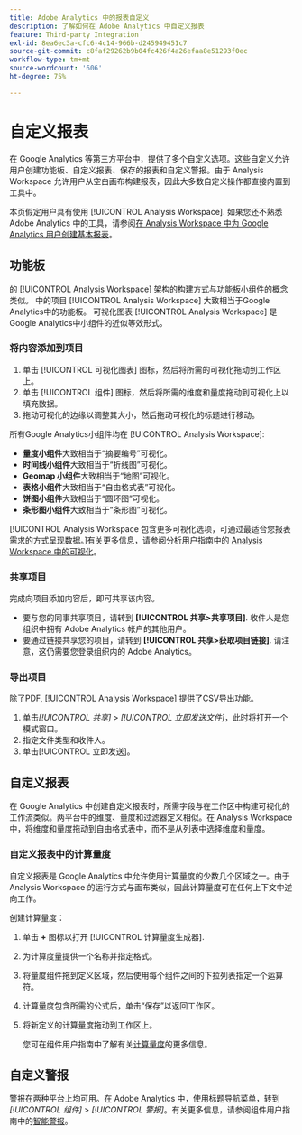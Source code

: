 ```yaml
---
title: Adobe Analytics 中的报表自定义
description: 了解如何在 Adobe Analytics 中自定义报表
feature: Third-party Integration
exl-id: 8ea6ec3a-cfc6-4c14-966b-d245949451c7
source-git-commit: c8faf29262b9b04fc426f4a26efaa8e51293f0ec
workflow-type: tm+mt
source-wordcount: '606'
ht-degree: 75%

---
```


# 自定义报表

在 Google Analytics 等第三方平台中，提供了多个自定义选项。这些自定义允许用户创建功能板、自定义报表、保存的报表和自定义警报。由于 Analysis Workspace 允许用户从空白画布构建报表，因此大多数自定义操作都直接内置到工具中。

本页假定用户具有使用 [!UICONTROL Analysis Workspace]. 如果您还不熟悉 Adobe Analytics 中的工具，请参阅[在 Analysis Workspace 中为 Google Analytics 用户创建基本报表](reports/create-report.md)。

## 功能板

的 [!UICONTROL Analysis Workspace] 架构的构建方式与功能板小组件的概念类似。 中的项目 [!UICONTROL Analysis Workspace] 大致相当于Google Analytics中的功能板。 可视化图表 [!UICONTROL Analysis Workspace] 是Google Analytics中小组件的近似等效形式。

### 将内容添加到项目

1. 单击 [!UICONTROL 可视化图表] 图标，然后将所需的可视化拖动到工作区上。
2. 单击 [!UICONTROL 组件] 图标，然后将所需的维度和量度拖动到可视化上以填充数据。
3. 拖动可视化的边缘以调整其大小，然后拖动可视化的标题进行移动。

所有Google Analytics小组件均在 [!UICONTROL Analysis Workspace]:

* **量度小组件**&#x200B;大致相当于“摘要编号”可视化。
* **时间线小组件**&#x200B;大致相当于“折线图”可视化。
* **Geomap 小组件**&#x200B;大致相当于“地图”可视化。
* **表格小组件**&#x200B;大致相当于“自由格式表”可视化。
* **饼图小组件**&#x200B;大致相当于“圆环图”可视化。
* **条形图小组件**&#x200B;大致相当于“条形图”可视化。

[!UICONTROL Analysis Workspace 包含更多可视化选项，可通过最适合您报表需求的方式呈现数据。]有关更多信息，请参阅分析用户指南中的 [Analysis Workspace 中的可视化](/help/analyze/analysis-workspace/visualizations/freeform-analysis-visualizations.md)。

### 共享项目

完成向项目添加内容后，即可共享该内容。

* 要与您的同事共享项目，请转到 **[!UICONTROL 共享>共享项目]**. 收件人是您组织中拥有 Adobe Analytics 帐户的其他用户。
* 要通过链接共享您的项目，请转到 **[!UICONTROL 共享>获取项目链接]**. 请注意，这仍需要您登录组织内的 Adobe Analytics。

### 导出项目

除了PDF, [!UICONTROL Analysis Workspace] 提供了CSV导出功能。

1. 单击&#x200B;*[!UICONTROL 共享]* > *[!UICONTROL 立即发送文件]*，此时将打开一个模式窗口。
2. 指定文件类型和收件人。
3. 单击[!UICONTROL 立即发送]。

## 自定义报表

在 Google Analytics 中创建自定义报表时，所需字段与在工作区中构建可视化的工作流类似。两平台中的维度、量度和过滤器定义相似。在 Analysis Workspace 中，将维度和量度拖动到自由格式表中，而不是从列表中选择维度和量度。

### 自定义报表中的计算量度

自定义报表是 Google Analytics 中允许使用计算量度的少数几个区域之一。由于 Analysis Workspace 的运行方式与画布类似，因此计算量度可在任何上下文中逆向工作。

创建计算量度：

1. 单击 **+** 图标以打开 [!UICONTROL 计算量度生成器].
2. 为计算度量提供一个名称并指定格式。
3. 将量度组件拖到定义区域，然后使用每个组件之间的下拉列表指定一个运算符。
4. 计算量度包含所需的公式后，单击“保存”以返回工作区。
5. 将新定义的计算量度拖动到工作区上。

   您可在组件用户指南中了解有关[计算量度](/help/components/c-calcmetrics/cm-overview.md)的更多信息。

## 自定义警报

警报在两种平台上均可用。在 Adobe Analytics 中，使用标题导航菜单，转到&#x200B;*[!UICONTROL 组件]* > *[!UICONTROL 警报]*。有关更多信息，请参阅组件用户指南中的[智能警报](/help/components/c-alerts/intellligent-alerts.md)。
